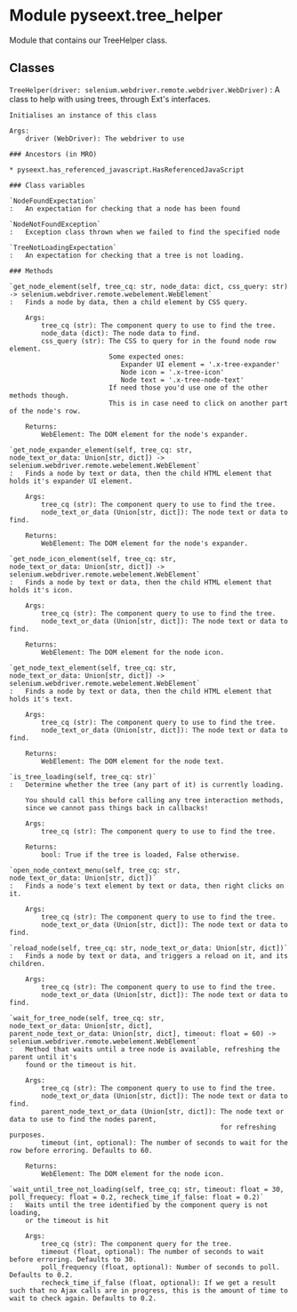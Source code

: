 Module pyseext.tree_helper
==========================
Module that contains our TreeHelper class.

Classes
-------

`TreeHelper(driver: selenium.webdriver.remote.webdriver.WebDriver)`
:   A class to help with using trees, through Ext's interfaces.
        
    
    Initialises an instance of this class
    
    Args:
        driver (WebDriver): The webdriver to use

    ### Ancestors (in MRO)

    * pyseext.has_referenced_javascript.HasReferencedJavaScript

    ### Class variables

    `NodeFoundExpectation`
    :   An expectation for checking that a node has been found

    `NodeNotFoundException`
    :   Exception class thrown when we failed to find the specified node

    `TreeNotLoadingExpectation`
    :   An expectation for checking that a tree is not loading.

    ### Methods

    `get_node_element(self, tree_cq: str, node_data: dict, css_query: str) ‑> selenium.webdriver.remote.webelement.WebElement`
    :   Finds a node by data, then a child element by CSS query.
        
        Args:
            tree_cq (str): The component query to use to find the tree.
            node_data (dict): The node data to find.
            css_query (str): The CSS to query for in the found node row element.
                             Some expected ones:
                                Expander UI element = '.x-tree-expander'
                                Node icon = '.x-tree-icon'
                                Node text = '.x-tree-node-text'
                             If need those you'd use one of the other methods though.
                             This is in case need to click on another part of the node's row.
        
        Returns:
            WebElement: The DOM element for the node's expander.

    `get_node_expander_element(self, tree_cq: str, node_text_or_data: Union[str, dict]) ‑> selenium.webdriver.remote.webelement.WebElement`
    :   Finds a node by text or data, then the child HTML element that holds it's expander UI element.
        
        Args:
            tree_cq (str): The component query to use to find the tree.
            node_text_or_data (Union[str, dict]): The node text or data to find.
        
        Returns:
            WebElement: The DOM element for the node's expander.

    `get_node_icon_element(self, tree_cq: str, node_text_or_data: Union[str, dict]) ‑> selenium.webdriver.remote.webelement.WebElement`
    :   Finds a node by text or data, then the child HTML element that holds it's icon.
        
        Args:
            tree_cq (str): The component query to use to find the tree.
            node_text_or_data (Union[str, dict]): The node text or data to find.
        
        Returns:
            WebElement: The DOM element for the node icon.

    `get_node_text_element(self, tree_cq: str, node_text_or_data: Union[str, dict]) ‑> selenium.webdriver.remote.webelement.WebElement`
    :   Finds a node by text or data, then the child HTML element that holds it's text.
        
        Args:
            tree_cq (str): The component query to use to find the tree.
            node_text_or_data (Union[str, dict]): The node text or data to find.
        
        Returns:
            WebElement: The DOM element for the node text.

    `is_tree_loading(self, tree_cq: str)`
    :   Determine whether the tree (any part of it) is currently loading.
        
        You should call this before calling any tree interaction methods,
        since we cannot pass things back in callbacks!
        
        Args:
            tree_cq (str): The component query to use to find the tree.
        
        Returns:
            bool: True if the tree is loaded, False otherwise.

    `open_node_context_menu(self, tree_cq: str, node_text_or_data: Union[str, dict])`
    :   Finds a node's text element by text or data, then right clicks on it.
        
        Args:
            tree_cq (str): The component query to use to find the tree.
            node_text_or_data (Union[str, dict]): The node text or data to find.

    `reload_node(self, tree_cq: str, node_text_or_data: Union[str, dict])`
    :   Finds a node by text or data, and triggers a reload on it, and its children.
        
        Args:
            tree_cq (str): The component query to use to find the tree.
            node_text_or_data (Union[str, dict]): The node text or data to find.

    `wait_for_tree_node(self, tree_cq: str, node_text_or_data: Union[str, dict], parent_node_text_or_data: Union[str, dict], timeout: float = 60) ‑> selenium.webdriver.remote.webelement.WebElement`
    :   Method that waits until a tree node is available, refreshing the parent until it's
        found or the timeout is hit.
        
        Args:
            tree_cq (str): The component query to use to find the tree.
            node_text_or_data (Union[str, dict]): The node text or data to find.
            parent_node_text_or_data (Union[str, dict]): The node text or data to use to find the nodes parent,
                                                         for refreshing purposes.
            timeout (int, optional): The number of seconds to wait for the row before erroring. Defaults to 60.
        
        Returns:
            WebElement: The DOM element for the node icon.

    `wait_until_tree_not_loading(self, tree_cq: str, timeout: float = 30, poll_frequecy: float = 0.2, recheck_time_if_false: float = 0.2)`
    :   Waits until the tree identified by the component query is not loading,
        or the timeout is hit
        
        Args:
            tree_cq (str): The component query for the tree.
            timeout (float, optional): The number of seconds to wait before erroring. Defaults to 30.
            poll_frequency (float, optional): Number of seconds to poll. Defaults to 0.2.
            recheck_time_if_false (float, optional): If we get a result such that no Ajax calls are in progress, this is the amount of time to wait to check again. Defaults to 0.2.